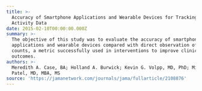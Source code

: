 ```yaml
---
title: >-
  Accuracy of Smartphone Applications and Wearable Devices for Tracking Physical
  Activity Data
date: 2015-02-10T00:00:00.000Z
summary: >-
  The objective of this study was to evaluate the accuracy of smartphone
  applications and wearable devices compared with direct observation of step
  counts, a metric successfully used in interventions to improve clinical
  outcomes.
authors: >-
  Meredith A. Case, BA; Holland A. Burwick; Kevin G. Volpp, MD, PhD; Mitesh S.
  Patel, MD, MBA, MS
source: 'https://jamanetwork.com/journals/jama/fullarticle/2108876'
---
```


